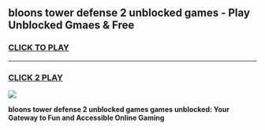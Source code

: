 
## bloons tower defense 2 unblocked games - Play Unblocked Gmaes & Free
<h3>
<a href="https://news.freeplayer.one?title=bloons_tower_defense_2_unblocked_games&ref=23F">CLICK TO PLAY</a></h3>
<hr>

<h3>
<a href="https://news.freeplayer.one?title=bloons_tower_defense_2_unblocked_games&ref=23F">CLICK 2 PLAY</a>
  
</h3>

<a href="https://news.freeplayer.one?title=bloons_tower_defense_2_unblocked_games&ref=23F/"><img src="https://clearcache.store/games.png"></a>


**bloons tower defense 2 unblocked games games unblocked: Your Gateway to Fun and Accessible Online Gaming**
